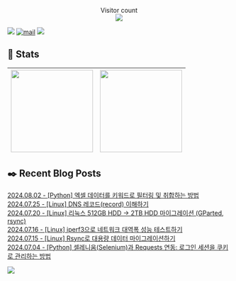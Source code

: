 
<p align="center">
    Visitor count<br>
    <img src="https://profile-counter.glitch.me/JaehyoJJAng/count.svg" />
</p>

[<img src="https://img.shields.io/badge/My BLOG-%23009639?style=for-the-badge&logo=Bloglovin&logoColor=white">][blog] [![mail](https://img.shields.io/badge/MAIL-Aff230?style=for-the-badge&logo=GMAIL&logoColor=%23000005)](mailto:yshrim12@naver.com) [<img src="https://img.shields.io/badge/jaehyo-7289da?style=for-the-badge&logo=DISCORD&logoColor=fff">][discord]

[blog]: https://jaehyojjang.github.io
[discord]: https://discord.gg/rm2y7rZmBS

## 💜 Stats

| [<img src="https://github-readme-stats.vercel.app/api?username=JaehyoJJAng&theme=onedark&hide_border=true&count_private=true" height="185" />](https://github.com/anuraghazra/github-readme-stats) |[<img src="https://streak-stats.demolab.com/?user=JaehyoJJAng&theme=dark" height="185" />](https://git.io/streak-stats)
| ------ | ------ |

## ✒️ Recent Blog Posts
[2024.08.02 - [Python] 엑셀 데이터를 키워드로 필터링 및 취합하는 방법](https://jaehyojjang.dev/language/python/2024-08-02-excel-keyword-filter/) <br/>
[2024.07.25 - [Linux] DNS 레코드(record) 이해하기](https://jaehyojjang.dev/리눅스서버/리눅스/2024-07-25-dns-record/) <br/>
[2024.07.20 - [Linux] 리눅스 512GB HDD -> 2TB HDD 마이그레이션 (GParted, rsync)](https://jaehyojjang.dev/리눅스서버/리눅스/2024-07-20-disk-migration/) <br/>
[2024.07.16 - [Linux] iperf3으로 네트워크 대역폭 성능 테스트하기](https://jaehyojjang.dev/리눅스서버/리눅스/2024-07-16-iperf3/) <br/>
[2024.07.15 - [Linux] Rsync로 대용량 데이터 마이그레이션하기](https://jaehyojjang.dev/리눅스서버/리눅스/2024-07-15-rsync-migration/) <br/>
[2024.07.04 - [Python] 셀레니움(Selenium)과 Requests 연동: 로그인 세션을 쿠키로 관리하는 방법](https://jaehyojjang.dev/language/python/2024-07-04-selenium-cookies/) <br/>


<img src="https://img.shields.io/badge/최근%20배포일-2024/10/14_00:21-%23121212?style=flat">